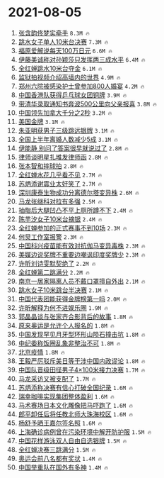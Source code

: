 # 2021-08-05

1. [张含韵佟梦实牵手](https://s.weibo.com/weibo?q=%E5%BC%A0%E5%90%AB%E9%9F%B5%E4%BD%9F%E6%A2%A6%E5%AE%9E%E7%89%B5%E6%89%8B&Refer=top) `8.3M 🔥`
1. [跳水女子单人10米台决赛](https://s.weibo.com/weibo?q=%23%E8%B7%B3%E6%B0%B4%E5%A5%B3%E5%AD%90%E5%8D%95%E4%BA%BA10%E7%B1%B3%E5%8F%B0%E5%86%B3%E8%B5%9B%23&Refer=top) `7.3M 🔥`
1. [福原爱解说每天100万日元](https://s.weibo.com/weibo?q=%23%E7%A6%8F%E5%8E%9F%E7%88%B1%E8%A7%A3%E8%AF%B4%E6%AF%8F%E5%A4%A9100%E4%B8%87%E6%97%A5%E5%85%83%23&Refer=top) `6.6M 🔥`
1. [伊藤美诚称对孙颖莎只发挥两三成水平](https://s.weibo.com/weibo?q=%23%E4%BC%8A%E8%97%A4%E7%BE%8E%E8%AF%9A%E7%A7%B0%E5%AF%B9%E5%AD%99%E9%A2%96%E8%8E%8E%E5%8F%AA%E5%8F%91%E6%8C%A5%E4%B8%A4%E4%B8%89%E6%88%90%E6%B0%B4%E5%B9%B3%23&Refer=top) `6.4M 🔥`
1. [全红婵跳水10米台夺金](https://s.weibo.com/weibo?q=%23%E5%85%A8%E7%BA%A2%E5%A9%B5%E8%B7%B3%E6%B0%B410%E7%B1%B3%E5%8F%B0%E5%A4%BA%E9%87%91%23&Refer=top) `6.1M 🔥`
1. [监狱拍视频介绍高墙内的世界](https://s.weibo.com/weibo?q=%23%E7%9B%91%E7%8B%B1%E6%8B%8D%E8%A7%86%E9%A2%91%E4%BB%8B%E7%BB%8D%E9%AB%98%E5%A2%99%E5%86%85%E7%9A%84%E4%B8%96%E7%95%8C%23&Refer=top) `4.9M 🔥`
1. [郑州六院被感染护士曾参加800人婚宴](https://s.weibo.com/weibo?q=%23%E9%83%91%E5%B7%9E%E5%85%AD%E9%99%A2%E8%A2%AB%E6%84%9F%E6%9F%93%E6%8A%A4%E5%A3%AB%E6%9B%BE%E5%8F%82%E5%8A%A0800%E4%BA%BA%E5%A9%9A%E5%AE%B4%23&Refer=top) `4.2M 🔥`
1. [中国香港队获得乒乓球女团铜牌](https://s.weibo.com/weibo?q=%23%E4%B8%AD%E5%9B%BD%E9%A6%99%E6%B8%AF%E9%98%9F%E8%8E%B7%E5%BE%97%E4%B9%92%E4%B9%93%E7%90%83%E5%A5%B3%E5%9B%A2%E9%93%9C%E7%89%8C%23&Refer=top) `3.9M 🔥`
1. [带清华录取通知书奔波500公里向父亲报喜](https://s.weibo.com/weibo?q=%E5%B8%A6%E6%B8%85%E5%8D%8E%E5%BD%95%E5%8F%96%E9%80%9A%E7%9F%A5%E4%B9%A6%E5%A5%94%E6%B3%A2500%E5%85%AC%E9%87%8C%E5%90%91%E7%88%B6%E4%BA%B2%E6%8A%A5%E5%96%9C&Refer=top) `3.8M 🔥`
1. [中国领先加拿大千分之2秒](https://s.weibo.com/weibo?q=%23%E4%B8%AD%E5%9B%BD%E9%A2%86%E5%85%88%E5%8A%A0%E6%8B%BF%E5%A4%A7%E5%8D%83%E5%88%86%E4%B9%8B2%E7%A7%92%23&Refer=top) `3.2M 🔥`
1. [美国金牌](https://s.weibo.com/weibo?q=%23%E7%BE%8E%E5%9B%BD%E9%87%91%E7%89%8C%23&Refer=top) `3.1M 🔥`
1. [朱亚明获男子三级跳远银牌](https://s.weibo.com/weibo?q=%23%E6%9C%B1%E4%BA%9A%E6%98%8E%E8%8E%B7%E7%94%B7%E5%AD%90%E4%B8%89%E7%BA%A7%E8%B7%B3%E8%BF%9C%E9%93%B6%E7%89%8C%23&Refer=top) `3.1M 🔥`
1. [全国上半年离婚人数减少5成](https://s.weibo.com/weibo?q=%23%E5%85%A8%E5%9B%BD%E4%B8%8A%E5%8D%8A%E5%B9%B4%E7%A6%BB%E5%A9%9A%E4%BA%BA%E6%95%B0%E5%87%8F%E5%B0%915%E6%88%90%23&Refer=top) `3.1M 🔥`
1. [伊能静 别问了答案很早就说过了](https://s.weibo.com/weibo?q=%E4%BC%8A%E8%83%BD%E9%9D%99%20%E5%88%AB%E9%97%AE%E4%BA%86%E7%AD%94%E6%A1%88%E5%BE%88%E6%97%A9%E5%B0%B1%E8%AF%B4%E8%BF%87%E4%BA%86&Refer=top) `2.8M 🔥`
1. [律师谈明星扎堆发律师函](https://s.weibo.com/weibo?q=%23%E5%BE%8B%E5%B8%88%E8%B0%88%E6%98%8E%E6%98%9F%E6%89%8E%E5%A0%86%E5%8F%91%E5%BE%8B%E5%B8%88%E5%87%BD%23&Refer=top) `2.8M 🔥`
1. [张本智和摔球拍](https://s.weibo.com/weibo?q=%23%E5%BC%A0%E6%9C%AC%E6%99%BA%E5%92%8C%E6%91%94%E7%90%83%E6%8B%8D%23&Refer=top) `2.8M 🔥`
1. [全红婵水花几乎看不见](https://s.weibo.com/weibo?q=%23%E5%85%A8%E7%BA%A2%E5%A9%B5%E6%B0%B4%E8%8A%B1%E5%87%A0%E4%B9%8E%E7%9C%8B%E4%B8%8D%E8%A7%81%23&Refer=top) `2.7M 🔥`
1. [苏炳添谢震业太好笑了](https://s.weibo.com/weibo?q=%23%E8%8B%8F%E7%82%B3%E6%B7%BB%E8%B0%A2%E9%9C%87%E4%B8%9A%E5%A4%AA%E5%A5%BD%E7%AC%91%E4%BA%86%23&Refer=top) `2.7M 🔥`
1. [深圳康泰生物成功分离德尔塔变异株](https://s.weibo.com/weibo?q=%23%E6%B7%B1%E5%9C%B3%E5%BA%B7%E6%B3%B0%E7%94%9F%E7%89%A9%E6%88%90%E5%8A%9F%E5%88%86%E7%A6%BB%E5%BE%B7%E5%B0%94%E5%A1%94%E5%8F%98%E5%BC%82%E6%A0%AA%23&Refer=top) `2.6M 🔥`
1. [马龙张继科对拉有多强](https://s.weibo.com/weibo?q=%23%E9%A9%AC%E9%BE%99%E5%BC%A0%E7%BB%A7%E7%A7%91%E5%AF%B9%E6%8B%89%E6%9C%89%E5%A4%9A%E5%BC%BA%23&Refer=top) `2.5M 🔥`
1. [抽脂后大腿凹凸不平上厕所蹲不下](https://s.weibo.com/weibo?q=%23%E6%8A%BD%E8%84%82%E5%90%8E%E5%A4%A7%E8%85%BF%E5%87%B9%E5%87%B8%E4%B8%8D%E5%B9%B3%E4%B8%8A%E5%8E%95%E6%89%80%E8%B9%B2%E4%B8%8D%E4%B8%8B%23&Refer=top) `2.4M 🔥`
1. [陈芋汐女子10米台摘银](https://s.weibo.com/weibo?q=%23%E9%99%88%E8%8A%8B%E6%B1%90%E5%A5%B3%E5%AD%9010%E7%B1%B3%E5%8F%B0%E6%91%98%E9%93%B6%23&Refer=top) `2.4M 🔥`
1. [全红婵参加的正式赛事不到10场](https://s.weibo.com/weibo?q=%23%E5%85%A8%E7%BA%A2%E5%A9%B5%E5%8F%82%E5%8A%A0%E7%9A%84%E6%AD%A3%E5%BC%8F%E8%B5%9B%E4%BA%8B%E4%B8%8D%E5%88%B010%E5%9C%BA%23&Refer=top) `2.3M 🔥`
1. [何炅工作室报警](https://s.weibo.com/weibo?q=%23%E4%BD%95%E7%82%85%E5%B7%A5%E4%BD%9C%E5%AE%A4%E6%8A%A5%E8%AD%A6%23&Refer=top) `2.3M 🔥`
1. [中国科兴疫苗能有效对抗伽马变异毒株](https://s.weibo.com/weibo?q=%23%E4%B8%AD%E5%9B%BD%E7%A7%91%E5%85%B4%E7%96%AB%E8%8B%97%E8%83%BD%E6%9C%89%E6%95%88%E5%AF%B9%E6%8A%97%E4%BC%BD%E9%A9%AC%E5%8F%98%E5%BC%82%E6%AF%92%E6%A0%AA%23&Refer=top) `2.3M 🔥`
1. [美媒边说奖牌不重要边嘲讽印度奖牌少](https://s.weibo.com/weibo?q=%23%E7%BE%8E%E5%AA%92%E8%BE%B9%E8%AF%B4%E5%A5%96%E7%89%8C%E4%B8%8D%E9%87%8D%E8%A6%81%E8%BE%B9%E5%98%B2%E8%AE%BD%E5%8D%B0%E5%BA%A6%E5%A5%96%E7%89%8C%E5%B0%91%23&Refer=top) `2.3M 🔥`
1. [许昕刘诗雯默契绝了](https://s.weibo.com/weibo?q=%23%E8%AE%B8%E6%98%95%E5%88%98%E8%AF%97%E9%9B%AF%E9%BB%98%E5%A5%91%E7%BB%9D%E4%BA%86%23&Refer=top) `2.2M 🔥`
1. [全红婵第二跳满分](https://s.weibo.com/weibo?q=%23%E5%85%A8%E7%BA%A2%E5%A9%B5%E7%AC%AC%E4%BA%8C%E8%B7%B3%E6%BB%A1%E5%88%86%23&Refer=top) `2.2M 🔥`
1. [南京一居家隔离人员不戴口罩擅自外出](https://s.weibo.com/weibo?q=%23%E5%8D%97%E4%BA%AC%E4%B8%80%E5%B1%85%E5%AE%B6%E9%9A%94%E7%A6%BB%E4%BA%BA%E5%91%98%E4%B8%8D%E6%88%B4%E5%8F%A3%E7%BD%A9%E6%93%85%E8%87%AA%E5%A4%96%E5%87%BA%23&Refer=top) `2.1M 🔥`
1. [跳水女子10米跳台半决赛](https://s.weibo.com/weibo?q=%23%E8%B7%B3%E6%B0%B4%E5%A5%B3%E5%AD%9010%E7%B1%B3%E8%B7%B3%E5%8F%B0%E5%8D%8A%E5%86%B3%E8%B5%9B%23&Refer=top) `2.1M 🔥`
1. [中国代表团能获得金牌榜第一吗](https://s.weibo.com/weibo?q=%23%E4%B8%AD%E5%9B%BD%E4%BB%A3%E8%A1%A8%E5%9B%A2%E8%83%BD%E8%8E%B7%E5%BE%97%E9%87%91%E7%89%8C%E6%A6%9C%E7%AC%AC%E4%B8%80%E5%90%97%23&Refer=top) `2.0M 🔥`
1. [许昕解释为何不进娱乐圈](https://s.weibo.com/weibo?q=%23%E8%AE%B8%E6%98%95%E8%A7%A3%E9%87%8A%E4%B8%BA%E4%BD%95%E4%B8%8D%E8%BF%9B%E5%A8%B1%E4%B9%90%E5%9C%88%23&Refer=top) `1.9M 🔥`
1. [郭晶晶谈与张家齐合影背后的故事](https://s.weibo.com/weibo?q=%23%E9%83%AD%E6%99%B6%E6%99%B6%E8%B0%88%E4%B8%8E%E5%BC%A0%E5%AE%B6%E9%BD%90%E5%90%88%E5%BD%B1%E8%83%8C%E5%90%8E%E7%9A%84%E6%95%85%E4%BA%8B%23&Refer=top) `1.8M 🔥`
1. [原来奥运是允许个人报名的](https://s.weibo.com/weibo?q=%23%E5%8E%9F%E6%9D%A5%E5%A5%A5%E8%BF%90%E6%98%AF%E5%85%81%E8%AE%B8%E4%B8%AA%E4%BA%BA%E6%8A%A5%E5%90%8D%E7%9A%84%23&Refer=top) `1.8M 🔥`
1. [中国发现罕见月牙型环形山陨石撞击坑](https://s.weibo.com/weibo?q=%23%E4%B8%AD%E5%9B%BD%E5%8F%91%E7%8E%B0%E7%BD%95%E8%A7%81%E6%9C%88%E7%89%99%E5%9E%8B%E7%8E%AF%E5%BD%A2%E5%B1%B1%E9%99%A8%E7%9F%B3%E6%92%9E%E5%87%BB%E5%9D%91%23&Refer=top) `1.8M 🔥`
1. [中纪委称饭圈乱象非整治不可](https://s.weibo.com/weibo?q=%23%E4%B8%AD%E7%BA%AA%E5%A7%94%E7%A7%B0%E9%A5%AD%E5%9C%88%E4%B9%B1%E8%B1%A1%E9%9D%9E%E6%95%B4%E6%B2%BB%E4%B8%8D%E5%8F%AF%23&Refer=top) `1.8M 🔥`
1. [北京疫情](https://s.weibo.com/weibo?q=%E5%8C%97%E4%BA%AC%E7%96%AB%E6%83%85&Refer=top) `1.8M 🔥`
1. [王毅严厉驳斥美日等干涉中国内政谬论](https://s.weibo.com/weibo?q=%23%E7%8E%8B%E6%AF%85%E4%B8%A5%E5%8E%89%E9%A9%B3%E6%96%A5%E7%BE%8E%E6%97%A5%E7%AD%89%E5%B9%B2%E6%B6%89%E4%B8%AD%E5%9B%BD%E5%86%85%E6%94%BF%E8%B0%AC%E8%AE%BA%23&Refer=top) `1.8M 🔥`
1. [中国队晋级田径男子4×100米接力决赛](https://s.weibo.com/weibo?q=%23%E4%B8%AD%E5%9B%BD%E9%98%9F%E6%99%8B%E7%BA%A7%E7%94%B0%E5%BE%84%E7%94%B7%E5%AD%904%C3%97100%E7%B1%B3%E6%8E%A5%E5%8A%9B%E5%86%B3%E8%B5%9B%23&Refer=top) `1.7M 🔥`
1. [马龙采访又被支配了](https://s.weibo.com/weibo?q=%23%E9%A9%AC%E9%BE%99%E9%87%87%E8%AE%BF%E5%8F%88%E8%A2%AB%E6%94%AF%E9%85%8D%E4%BA%86%23&Refer=top) `1.7M 🔥`
1. [苏炳添称决赛有信心打破全国纪录](https://s.weibo.com/weibo?q=%23%E8%8B%8F%E7%82%B3%E6%B7%BB%E7%A7%B0%E5%86%B3%E8%B5%9B%E6%9C%89%E4%BF%A1%E5%BF%83%E6%89%93%E7%A0%B4%E5%85%A8%E5%9B%BD%E7%BA%AA%E5%BD%95%23&Refer=top) `1.6M 🔥`
1. [瑞幸咖啡实现集团整体盈利](https://s.weibo.com/weibo?q=%23%E7%91%9E%E5%B9%B8%E5%92%96%E5%95%A1%E5%AE%9E%E7%8E%B0%E9%9B%86%E5%9B%A2%E6%95%B4%E4%BD%93%E7%9B%88%E5%88%A9%23&Refer=top) `1.6M 🔥`
1. [马术赛场日本文化雕像把马吓跑了](https://s.weibo.com/weibo?q=%23%E9%A9%AC%E6%9C%AF%E8%B5%9B%E5%9C%BA%E6%97%A5%E6%9C%AC%E6%96%87%E5%8C%96%E9%9B%95%E5%83%8F%E6%8A%8A%E9%A9%AC%E5%90%93%E8%B7%91%E4%BA%86%23&Refer=top) `1.6M 🔥`
1. [郎平卸任后将任教北师大珠海校区](https://s.weibo.com/weibo?q=%23%E9%83%8E%E5%B9%B3%E5%8D%B8%E4%BB%BB%E5%90%8E%E5%B0%86%E4%BB%BB%E6%95%99%E5%8C%97%E5%B8%88%E5%A4%A7%E7%8F%A0%E6%B5%B7%E6%A0%A1%E5%8C%BA%23&Refer=top) `1.6M 🔥`
1. [杨舒予晒王嘉尔签名照](https://s.weibo.com/weibo?q=%23%E6%9D%A8%E8%88%92%E4%BA%88%E6%99%92%E7%8E%8B%E5%98%89%E5%B0%94%E7%AD%BE%E5%90%8D%E7%85%A7%23&Refer=top) `1.6M 🔥`
1. [上海确诊病例曾在污染环境中解开防护服](https://s.weibo.com/weibo?q=%23%E4%B8%8A%E6%B5%B7%E7%A1%AE%E8%AF%8A%E7%97%85%E4%BE%8B%E6%9B%BE%E5%9C%A8%E6%B1%A1%E6%9F%93%E7%8E%AF%E5%A2%83%E4%B8%AD%E8%A7%A3%E5%BC%80%E9%98%B2%E6%8A%A4%E6%9C%8D%23&Refer=top) `1.5M 🔥`
1. [中国花样游泳双人自由自选银牌](https://s.weibo.com/weibo?q=%23%E4%B8%AD%E5%9B%BD%E8%8A%B1%E6%A0%B7%E6%B8%B8%E6%B3%B3%E5%8F%8C%E4%BA%BA%E8%87%AA%E7%94%B1%E8%87%AA%E9%80%89%E9%93%B6%E7%89%8C%23&Refer=top) `1.5M 🔥`
1. [全红婵决赛三跳满分](https://s.weibo.com/weibo?q=%23%E5%85%A8%E7%BA%A2%E5%A9%B5%E5%86%B3%E8%B5%9B%E4%B8%89%E8%B7%B3%E6%BB%A1%E5%88%86%23&Refer=top) `1.5M 🔥`
1. [奥运会前八名都有奖状](https://s.weibo.com/weibo?q=%23%E5%A5%A5%E8%BF%90%E4%BC%9A%E5%89%8D%E5%85%AB%E5%90%8D%E9%83%BD%E6%9C%89%E5%A5%96%E7%8A%B6%23&Refer=top) `1.4M 🔥`
1. [中国举重队在国外有多神](https://s.weibo.com/weibo?q=%23%E4%B8%AD%E5%9B%BD%E4%B8%BE%E9%87%8D%E9%98%9F%E5%9C%A8%E5%9B%BD%E5%A4%96%E6%9C%89%E5%A4%9A%E7%A5%9E%23&Refer=top) `1.4M 🔥`
